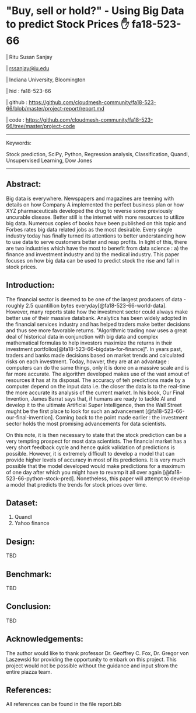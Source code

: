 # "Buy, sell or hold?" - Using Big Data to predict Stock Prices  :hand:  fa18-523-66

| Ritu Susan Sanjay   

|  rssanjay@iu.edu

| Indiana University, Bloomington

| hid : fa18-523-66

| github : https://github.com/cloudmesh-community/fa18-523-66/blob/master/project-report/report.md

| code : https://github.com/cloudmesh-community/fa18-523-66/tree/master/project-code

---

Keywords:

Stock prediction, SciPy, Python, Regression analysis, Classification, Quandl, Unsupervised Learning, Dow Jones

---


## Abstract:

Big data is everywhere. Newspapers and magazines are teeming with details on how Company A implemented the perfect business plan or how XYZ pharmaceuticals developed the drug to reverse some previously uncurable disease. Better still is the internet with more resources to utilize big data. Numerous copies of books have been published on this topic and Forbes rates big data related jobs as the most desirable. Every single industry today has finally turned its attentions to better understanding how to use data to serve customers better and reap profits. In light of this, there are two industries which have the most to benefit from data science : a) the finance and investment industry and b) the medical industry. This paper focuses on how big data can be used to predict stock the rise and fall in stock prices. 


## Introduction:

The financial sector is deemed to be one of the largest producers of data - roughly 2.5 quantillion bytes everyday[@fa18-523-66-world-data]. However, many reports state how the investment sector could always make better use of their massive databank. Analytics
has been widely adopted in the financial services industry and has helped traders make better decisions and thus see more
favorable returns. "Algorithmic trading now uses a great deal of historical data in conjunction with big data and complex 
mathematical formulas to help investors maximize the returns in their investment portfolios[@fa18-523-66-bigdata-for-finance]". In years past, traders and banks made decisions based on market trends and calculated risks on each investment. Today, howver, they are at an advantage : computers can do the same things, only it is done on a massive scale and is far more accurate. The algorithm developed makes use of the vast amout of resources it has at its disposal. The accuracy of teh predictions made by a computer depend on the input data i.e. the closer the data is to the real-time the more accurate its analysis of the current market. In his book, Our Final Invention, James Barrat says that, if humans are ready to tackle AI and develop it to the ultimate Artificial Super Intelligence, then the Wall Street mught be the first place to look for such an advancement [@fa18-523-66-our-final-invention]. Coming back to the point made earlier : the investment sector holds the most promising advancements for data scientists. 

On this note, it is then necessary to state that the stock prediction can be a very tempting prospect for most data scientists. The financial market has a very short feedback cycle and hence quick validation of predictions is possible. However, it is extremely difficult to develop a model that can provide higher levels of accuracy in most of its predictions. It is very much possible that the model developed would make predictions for a maximum of one day after which you might have to revamp it all over again [@fa18-523-66-python-stock-pred]. Nonetheless, this paper will attempt to develop a model that predicts the trends for stock prices over time.

## Dataset:

1) Quandl
2) Yahoo finance

## Design:

TBD

## Benchmark:

TBD

## Conclusion:

TBD

## Acknowledgements:

The author would like to thank professor Dr. Geoffrey C. Fox, Dr. Gregor von Laszewski for providing the opportunity to embark on this project. This project would not be possible without the guidance and input sfrom the entire piazza team.

## References:

All references can be found in the file report.bib
